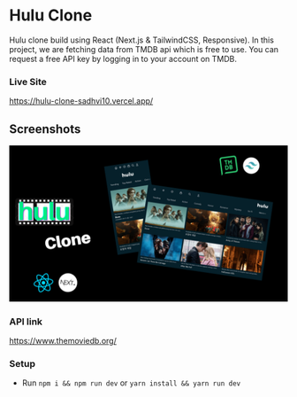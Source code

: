 # Hulu Clone

Hulu clone build using React (Next.js & TailwindCSS, Responsive). In this project, we are fetching data from TMDB api which is free to use. You can request a free API key by logging in to your account on TMDB.

### Live Site

https://hulu-clone-sadhvi10.vercel.app/

## Screenshots

![Hulu Thumbnail](hulu_thumbnail.PNG)

### API link

https://www.themoviedb.org/

### Setup

- Run `npm i && npm run dev` or `yarn install && yarn run dev`
